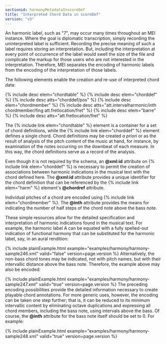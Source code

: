 ```yaml
---
sectionid: harmonyMetadataInscoreDef
title: "Interpreted Chord Data in scoreDef"
version: "v3"
---
```


An harmonic label, such as "7", may occur many times throughout an MEI instance. Where
the
goal is diplomatic transcription, simply recording the uninterpreted label is sufficient.
Recording the precise meaning of such a label requires storing an interpretation.
But,
including the interpretation at every point of occurrence of the label would swell
the size
of the file and complicate the markup for those users who are not interested in the
interpretation. Therefore, MEI separates the encoding of harmonic labels from the
encoding
of the interpretation of those labels.

The following elements enable the creation and re-use of interpreted chord data:



{% include desc elem="chordtable" %}
{% include desc elem="chorddef" %}
{% include desc atts="chorddef/pos" %}
{% include desc elem="chordmember" %}
{% include desc atts="att.intervalharmonic/inth chordmember/fing att.fretlocation/fret" %}
{% include desc elem="barre" %}
{% include desc atts="att.fretlocation/fret" %}




The {% include link elem="chordtable" %} element is a container for a set of chord definitions,
while the {% include link elem="chorddef" %} element defines a single chord. Chord definitions
may be created *a priori* or as the result of analysis of the pitch content
of the music at hand, for instance, by examination of the notes occurring on the downbeat
of
each measure. In this way, the chord definitions serve as a record of the analysis.

Even though it is not required by the schema, an **@xml:id** attribute on {% include link elem="chorddef" %} is necessary to permit the creation of associations between
harmonic indications in the musical text with the chord defined here. The **@xml:id**
attribute provides a unique identifier for the chord definition that can be referenced
by
the {% include link elem="harm" %} element's **@chordref** attribute.

Individual pitches of a chord are encoded using {% include link elem="chordmember" %}. The
**@inth** attribute provides the means for indicating the number of half steps of
the chord note above the bass note.

These simple resources allow for the detailed specification and interpretation of
harmonic
indications found in the musical text. For example, the harmonic label <span class="q">A</span> can be
equated with a fully spelled-out indication of functional harmony that can be substituted
for the harmonic label, say, in an aural rendition:

{% include plainExample.html example="examples/harmony/harmony-sample246.xml" valid="false" version=page.version %}
Alternatively, the non-bass chord tones may be indicated, not with pitch names, but
with
their intervallic distance above the bass note. Therefore, the example above may also
be
encoded:

{% include plainExample.html example="examples/harmony/harmony-sample247.xml" valid="true" version=page.version %}
The preceding encoding possibilities provide the detailed information necessary to
create
playable chord annotations. For more generic uses, however, the encoding can be taken
one
step further; that is, it can be reduced to its minimum intervallic content by eliminating
octave duplications and expressing all chord members, including the bass note, using
intervals above the bass. Of course, the **@inth** attribute for the bass note itself
should be set to <span class="q">0</span>. For example:

{% include plainExample.html example="examples/harmony/harmony-sample248.xml" valid="true" version=page.version %}
